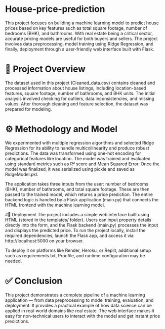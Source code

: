 # House-price-prediction
This project focuses on building a machine learning model to predict house prices based on key features such as total square footage, number of bedrooms (BHK), and bathrooms. With real estate being a critical sector, accurate pricing models are useful for both buyers and sellers. The project involves data preprocessing, model training using Ridge Regression, and finally, deployment through a user-friendly web interface built with Flask.
# 📌 Project Overview
The dataset used in this project (Cleaned_data.csv) contains cleaned and processed information about house listings, including location-based features, square footage, number of bathrooms, and BHK units. The initial analysis involved checking for outliers, data inconsistencies, and missing values. After thorough cleaning and feature selection, the dataset was prepared for modeling.

# ⚙️ Methodology and Model
We experimented with multiple regression algorithms and selected Ridge Regression for its ability to handle multicollinearity and produce robust predictions. The data was transformed using one-hot encoding for categorical features like location. The model was trained and evaluated using standard metrics such as R² score and Mean Squared Error. Once the model was finalized, it was serialized using pickle and saved as RidgeModel.pkl.

The application takes three inputs from the user: number of bedrooms (BHK), number of bathrooms, and total square footage. These are then passed to the trained model, which returns a price prediction. The entire backend logic is handled by a Flask application (main.py) that connects the HTML frontend with the machine learning model.

#🚀 Deployment
The project includes a simple web interface built using HTML (stored in the templates/ folder). Users can input property details directly into the form, and the Flask backend (main.py) processes the input and displays the predicted price. To run the project locally, install the required dependencies, launch the Flask app, and access it via http://localhost:5000 on your browser.

To deploy it on platforms like Render, Heroku, or Replit, additional setup such as requirements.txt, Procfile, and runtime configuration may be needed.

# ✅ Conclusion
This project demonstrates a complete pipeline of a machine learning application — from data preprocessing to model training, evaluation, and deployment. It provides a practical example of how data science can be applied in real-world domains like real estate. The web interface makes it easy for non-technical users to interact with the model and get instant price predictions.
